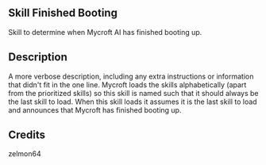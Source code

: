 ## Skill Finished Booting
Skill to determine when Mycroft AI has finished booting up.

## Description 
A more verbose description, including any extra instructions or
information that didn't fit in the one line.
Mycroft loads the skills alphabetically (apart from the prioritized
skills) so this skill is named such that it should always be the last
skill to load. When this skill loads it assumes it is the last skill
to load and announces that Mycroft has finished booting up.

## Credits 
zelmon64
